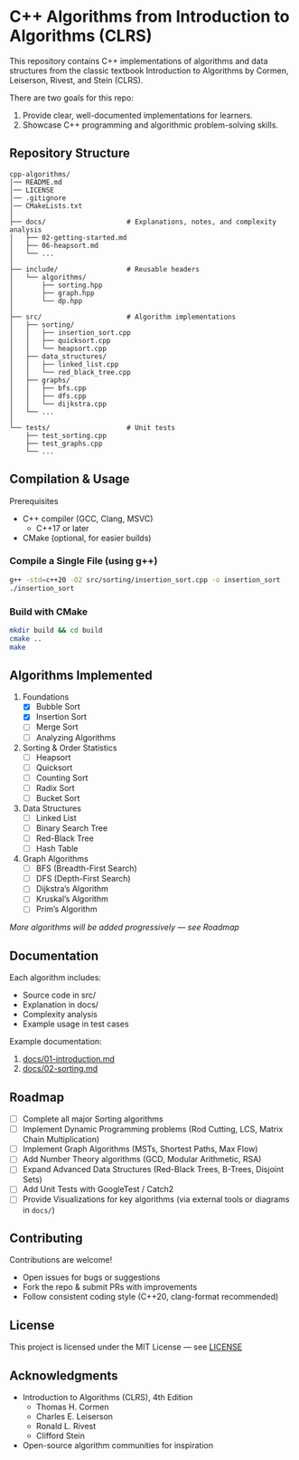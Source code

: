 # C++ Algorithms from Introduction to Algorithms (CLRS)

This repository contains C++ implementations of algorithms and data structures from the classic textbook Introduction to Algorithms by Cormen, Leiserson, Rivest, and Stein (CLRS).

There are two goals for this repo:
1. Provide clear, well-documented implementations for learners.
2. Showcase C++ programming and algorithmic problem-solving skills.

## Repository Structure

```
cpp-algorithms/
│── README.md
│── LICENSE
│── .gitignore
│── CMakeLists.txt
│
├── docs/                    # Explanations, notes, and complexity analysis
│   ├── 02-getting-started.md
│   ├── 06-heapsort.md
│   └── ...
│
├── include/                 # Reusable headers
│   └── algorithms/
│       ├── sorting.hpp
│       ├── graph.hpp
│       └── dp.hpp
│
├── src/                     # Algorithm implementations
│   ├── sorting/
│   │   ├── insertion_sort.cpp
│   │   ├── quicksort.cpp
│   │   └── heapsort.cpp
│   ├── data_structures/
│   │   ├── linked_list.cpp
│   │   └── red_black_tree.cpp
│   ├── graphs/
│   │   ├── bfs.cpp
│   │   ├── dfs.cpp
│   │   └── dijkstra.cpp
│   └── ...
│
└── tests/                   # Unit tests
    ├── test_sorting.cpp
    ├── test_graphs.cpp
    └── ...
```

## Compilation & Usage

Prerequisites
- C++ compiler (GCC, Clang, MSVC)
  - C++17 or later
- CMake (optional, for easier builds)

### Compile a Single File (using g++)

```bash
g++ -std=c++20 -O2 src/sorting/insertion_sort.cpp -o insertion_sort
./insertion_sort
```

### Build with CMake

```bash
mkdir build && cd build
cmake ..
make
```

## Algorithms Implemented
1. Foundations
   - [x] Bubble Sort
   - [x] Insertion Sort
   - [ ] Merge Sort
   - [ ] Analyzing Algorithms
2. Sorting & Order Statistics
   - [ ] Heapsort
   - [ ] Quicksort
   - [ ] Counting Sort
   - [ ] Radix Sort
   - [ ] Bucket Sort
3. Data Structures
   - [ ] Linked List
   - [ ] Binary Search Tree
   - [ ] Red-Black Tree
   - [ ] Hash Table
4. Graph Algorithms
   - [ ] BFS (Breadth-First Search)
   - [ ] DFS (Depth-First Search)
   - [ ] Dijkstra’s Algorithm
   - [ ] Kruskal’s Algorithm
   - [ ] Prim’s Algorithm
  
*More algorithms will be added progressively — see Roadmap*

## Documentation

Each algorithm includes:
- Source code in src/
- Explanation in docs/
- Complexity analysis
- Example usage in test cases

Example documentation:
1. [docs/01-introduction.md](docs/01-introduction.md)
2. [docs/02-sorting.md](docs/02-sorting.md)

## Roadmap
- [ ] Complete all major Sorting algorithms
- [ ] Implement Dynamic Programming problems (Rod Cutting, LCS, Matrix Chain Multiplication)
- [ ] Implement Graph Algorithms (MSTs, Shortest Paths, Max Flow)
- [ ] Add Number Theory algorithms (GCD, Modular Arithmetic, RSA)
- [ ] Expand Advanced Data Structures (Red-Black Trees, B-Trees, Disjoint Sets)
- [ ] Add Unit Tests with GoogleTest / Catch2
- [ ] Provide Visualizations for key algorithms (via external tools or diagrams in `docs/`)

## Contributing

Contributions are welcome!
- Open issues for bugs or suggestions
- Fork the repo & submit PRs with improvements
- Follow consistent coding style (C++20, clang-format recommended)

## License

This project is licensed under the MIT License — see [LICENSE](./LICENSE)

## Acknowledgments
- Introduction to Algorithms (CLRS), 4th Edition
  - Thomas H. Cormen
  - Charles E. Leiserson
  - Ronald L. Rivest
  - Clifford Stein
- Open-source algorithm communities for inspiration